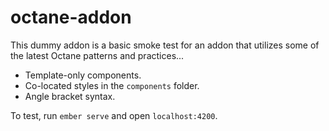 # octane-addon

This dummy addon is a basic smoke test for an addon that utilizes some of the latest Octane patterns and practices...

- Template-only components.
- Co-located styles in the `components` folder.
- Angle bracket syntax.

To test, run `ember serve` and open `localhost:4200`.